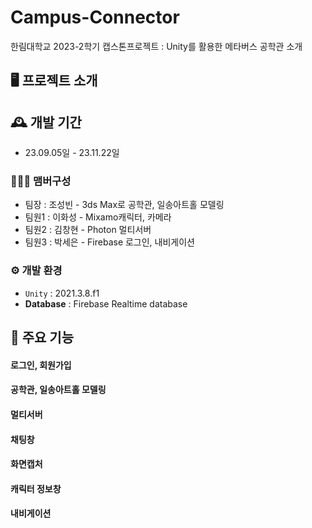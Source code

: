 # Campus-Connector
한림대학교 2023-2학기 캡스톤프로젝트 : Unity를 활용한 메타버스 공학관 소개

## 🖥️ 프로젝트 소개


## 🕰️ 개발 기간
* 23.09.05일 - 23.11.22일

### 🧑‍🤝‍🧑 맴버구성
 - 팀장  :  조성빈 - 3ds Max로 공학관, 일송아트홀 모델링
 - 팀원1 : 이화성 - Mixamo캐릭터, 카메라
 - 팀원2 : 김창현 - Photon 멀티서버
 - 팀원3 : 박세은 - Firebase 로그인, 내비게이션 
 

### ⚙️ 개발 환경
- `Unity` : 2021.3.8.f1
- **Database** : Firebase Realtime database


## 📌 주요 기능
#### 로그인, 회원가입 
#### 공학관, 일송아트홀 모델링
#### 멀티서버
#### 채팅창
#### 화면캡처
#### 캐릭터 정보창
#### 내비게이션




